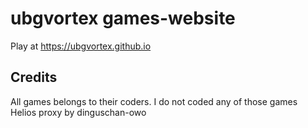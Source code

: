 # ubgvortex games-website
Play at https://ubgvortex.github.io
## Credits
All games belongs to their coders. I do not coded any of those games <br>
Helios proxy by dinguschan-owo
